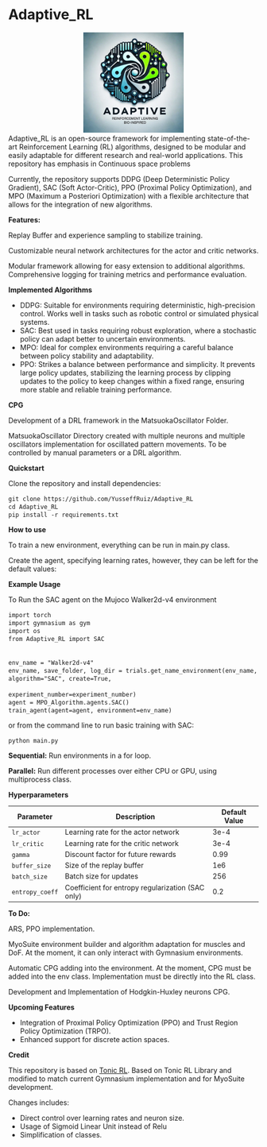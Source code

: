 # Adaptive_RL
<div align="center">
<img src="utilities_repository/Adaptive_RL_CPG_Logo.jpg" alt="Adaptive_RL" width=40% height=40%>
</div>
Adaptive_RL is an open-source framework for implementing state-of-the-art Reinforcement Learning (RL) algorithms, 
designed to be modular and easily adaptable for different research and real-world applications. This repository has 
emphasis in Continuous space problems

Currently, the repository supports DDPG (Deep Deterministic Policy Gradient), SAC (Soft Actor-Critic), PPO (Proximal Policy Optimization),
and MPO (Maximum a Posteriori Optimization) with a flexible architecture that allows for the integration of new algorithms.

**Features:**

Replay Buffer and experience sampling to stabilize training.


Customizable neural network architectures for the actor and critic networks.


Modular framework allowing for easy extension to additional algorithms.
Comprehensive logging for training metrics and performance evaluation.

**Implemented Algorithms**
- DDPG: Suitable for environments requiring deterministic, high-precision control. Works well in tasks such as robotic
control or simulated physical systems.
- SAC: Best used in tasks requiring robust exploration, where a stochastic policy can adapt better to uncertain 
environments.
- MPO: Ideal for complex environments requiring a careful balance between policy stability and adaptability.
- PPO: Strikes a balance between performance and simplicity. It prevents large policy updates, stabilizing the 
learning process by clipping updates to the policy to keep changes within a fixed range, 
ensuring more stable and reliable training performance.

**CPG**

Development of a DRL framework in the MatsuokaOscillator Folder.

MatsuokaOscillator Directory created with multiple neurons and multiple oscillators implementation for oscillated
pattern movements. To be controlled by manual parameters or a DRL algorithm.


**Quickstart**

Clone the repository and install dependencies:
```
git clone https://github.com/YusseffRuiz/Adaptive_RL
cd Adaptive_RL
pip install -r requirements.txt
```

**How to use**

To train a new environment, everything can be run in main.py class.

Create the agent, specifying learning rates, however, they can be left for the default values:

**Example Usage**

To Run the SAC agent on the Mujoco Walker2d-v4 environment

```
import torch
import gymnasium as gym
import os
from Adaptive_RL import SAC


env_name = "Walker2d-v4"
env_name, save_folder, log_dir = trials.get_name_environment(env_name, algorithm="SAC", create=True,
                                                                 experiment_number=experiment_number)
agent = MPO_Algorithm.agents.SAC()
train_agent(agent=agent, environment=env_name)
```
or from the command line to run basic training with SAC:
```
python main.py
```


**Sequential:** Run environments in a for loop.

**Parallel:** Run different processes over either CPU or GPU, using multiprocess class.

**Hyperparameters**

| **Parameter**    | **Description**                                   | **Default Value** |
|------------------|---------------------------------------------------|-------------------|
| `lr_actor`       | Learning rate for the actor network               | 3e-4              |
| `lr_critic`      | Learning rate for the critic network              | 3e-4              |
| `gamma`          | Discount factor for future rewards                | 0.99              |
| `buffer_size`    | Size of the replay buffer                         | 1e6               |
| `batch_size`     | Batch size for updates                            | 256               |
| `entropy_coeff`  | Coefficient for entropy regularization (SAC only) | 0.2               |


**To Do:**

ARS, PPO implementation.

MyoSuite environment builder and algorithm adaptation for muscles and DoF.
At the moment, it can only interact with Gymnasium environments.

Automatic CPG adding into the environment. At the moment, CPG must be added into the env class.
Implementation must be directly into the RL class.

Development and Implementation of Hodgkin-Huxley neurons CPG. 

**Upcoming Features**
- Integration of Proximal Policy Optimization (PPO) and Trust Region Policy Optimization (TRPO).
- Enhanced support for discrete action spaces.

**Credit**

This repository is based on [Tonic RL](https://github.com/fabiopardo/tonic).
Based on Tonic RL Library and modified to match current Gymnasium implementation and for MyoSuite development.

Changes includes:
- Direct control over learning rates and neuron size.
- Usage of Sigmoid Linear Unit instead of Relu
- Simplification of classes.
